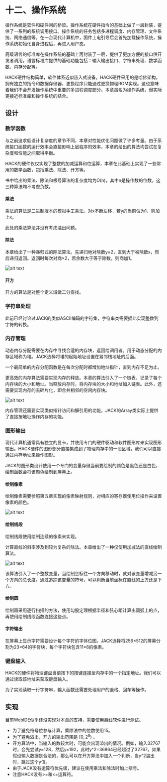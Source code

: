# 十二、操作系统

操作系统是软件和硬件间的桥梁。操作系统在硬件指令的基础上做了一层封装，提供了一系列的系统调用接口。操作系统的任务包括多进程调度、内存管理、文件系统、网络通信等。在一台现代计算机中，固件上电引导后会首先加载操作系统，操作系统初始化自身进程后，再进入用户态。

高级语言的标准库在操作系统的基础上再封装了一层，提供了更加方便的接口供开发者调用。语言标准库提供的基础功能包括：输入输出接口、字符串处理、数学函数、内存分配等。

HACK硬件结构简单，软件体系近似嵌入式设备。HACK硬件采用的是哈佛架构，拥有独立的指令和数据存储器，更换程序只能通过更换物理ROM实现。这也意味着我们不会开发操作系统中重要的多进程调度部分。本章虽名为操作系统，但实际更接近标准库和操作系统的结合。

## 设计

### 数学函数

与之前追求低设计复杂度的章节不同，本章对性能优化问题做了许多考量。由于系统接口函数的运行效率会直接影响上层程序的效率，本章的给出的算法均尝试在复杂度和性能之间取得平衡。

HACK的硬件仅仅实现了整数的加减运算和位运算，本章在此基础上实现了一些常用的数学函数，包括乘法、除法、开方等。

书中给出的乘法、除法和根号算法的复杂度均为O(n)，其中n是操作数的位数。这三种算法均不考虑负数。

#### 乘法

乘法的算法是二进制版本的模拟手工乘法。对x不断左移，若y的当前位为1，则加上x。

此处的乘法算法并没有考虑溢出问题。

#### 除法

本章给出了一种递归式的除法算法。先递归地对除数y×2，直到大于被除数x，然后递归返回。返回时每次对商×2，若余数大于等于除数，则商加1。

![alt text](../images/Ch1201_division.png)

#### 开方

开方的算法是对整个定义域做二分查找。

### 字符串处理

此前已经讨论过JACK的类似ASCII编码的字符集，字符串类需要据此实现整数到字符的转换。

### 内存管理

动态内存分配需要在内存中寻找合适的内存块，返回给调用者。用于动态分配的内存区域称为堆。JACK选择将堆的起始地址设置在紧邻栈地址的后面。

一个最简单的内存分配函数是在每次分配时都增加地址指针，直到内存不足为止。

更高效的内存算法需要实现内存的释放。本章的算法引入了一个链表，记录了每个内存块的大小和地址。当释放内存时，将内存块的大小和地址加入链表。此外，还需要实现内存的去碎片化，即合并相邻的空闲内存块。

![alt text](../images/Ch1202_memory.png)

内存管理还需要实现类似指针访问和解引用的功能。JACK的Array类实际上提供了直接按地址操作内存的功能。

### 图形输出

现代计算机通常具有独立的显卡，并使用专门的硬件驱动和软件图形库来实现图形输出。HACK硬件的图形部分直接集成到了物理内存中的一段区域，我们可以直接通过内存地址来操作图形。

JACK的图形类设计使用一个专门的变量存储当前要绘制的颜色是黑色还是白色，绘制函数会将该颜色绘制到屏幕上。

#### 绘制像素

绘制像素需要参照第五章实现的像素映射规则，对相应的寄存器使用位操作来设置像素的颜色。

![alt text](../images/Ch1203_pixel.png)

#### 绘制线段

绘制线段使用绘制连续的像素来实现。

计算直线的斜率涉及到较为复杂的除法。本章给出了一种仅使用加减法的直线绘制算法。

![alt text](../images/Ch1204_line.png)

该算法引入了一个整数变量，当绘制坐标往一个方向移动时，就对该变量增减另一个方向的总长度。通过追踪该变量的符号，可以判断当前坐标在直线的上方还是下方。

#### 绘制圆

绘制圆采用逐行扫描的方法，使用勾股定理根据半径和弦心距计算出圆弧上的点，再使用绘制线段函数连接这些点。

#### 字符输出

在屏幕上显示字符需要设计每个字符的字体位图。JACK选择将256×512的屏幕分割为23×64的字符块，每个字符块包含11×8的像素。

### 键盘输入

HACK的硬件将物理键盘当前按下的按键连接至内存中的一个指定地址。我们可以通过读取该地址来获取键盘输入。

为了实现读取一行字符串，输入函数还需要处理用户的退格、回车等操作。

## 实现

目前WebIDE似乎还没实现对本章的支持，需要使用离线软件进行测试。

- 为了避免符号位参与计算，乘除法中的位数使用15。
- 为了避免溢出，开方的输出范围是 $[0,2^8)$ 。
- 开方算法中，当输入的数较大时，可能会出现溢出的情况。例如，输入32767时，会先尝试y=128，然后y=192，此时y^2=36864已经超过了32767。如果假设输入数据是合法的，那么可以在开方算法中加入一个判断，当y^2溢出时，跳过这个y值。
- 由于JACK没有运算符优先级，建议在使用乘法和除法时加上括号。
- 注意HACK没有>=和<=运算符。